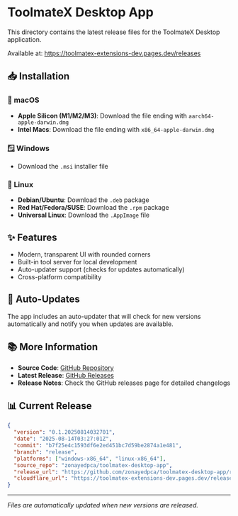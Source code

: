 # ToolmateX Desktop App

This directory contains the latest release files for the ToolmateX Desktop application.

Available at: https://toolmatex-extensions-dev.pages.dev/releases

## 📥 Installation

### 🍎 macOS
- **Apple Silicon (M1/M2/M3)**: Download the file ending with `aarch64-apple-darwin.dmg`
- **Intel Macs**: Download the file ending with `x86_64-apple-darwin.dmg`

### 🪟 Windows
- Download the `.msi` installer file

### 🐧 Linux
- **Debian/Ubuntu**: Download the `.deb` package
- **Red Hat/Fedora/SUSE**: Download the `.rpm` package  
- **Universal Linux**: Download the `.AppImage` file

## ✨ Features
- Modern, transparent UI with rounded corners
- Built-in tool server for local development
- Auto-updater support (checks for updates automatically)
- Cross-platform compatibility

## 🔄 Auto-Updates
The app includes an auto-updater that will check for new versions automatically and notify you when updates are available.

## 📚 More Information
- **Source Code**: [GitHub Repository](https://github.com/zonayedpca/toolmatex-desktop-app)
- **Latest Release**: [GitHub Releases](https://github.com/zonayedpca/toolmatex-desktop-app/releases/latest)
- **Release Notes**: Check the GitHub releases page for detailed changelogs

## 📊 Current Release
```json
{
  "version": "0.1.20250814032701",
  "date": "2025-08-14T03:27:01Z",
  "commit": "b7f25e4c1593df6e2ed451bc7d59be2874a1e481",
  "branch": "release",
  "platforms": ["windows-x86_64", "linux-x86_64"],
  "source_repo": "zonayedpca/toolmatex-desktop-app",
  "release_url": "https://github.com/zonayedpca/toolmatex-desktop-app/releases/tag/v0.1.20250814032701",
  "cloudflare_url": "https://toolmatex-extensions-dev.pages.dev/releases"
}
```

---
*Files are automatically updated when new versions are released.*

